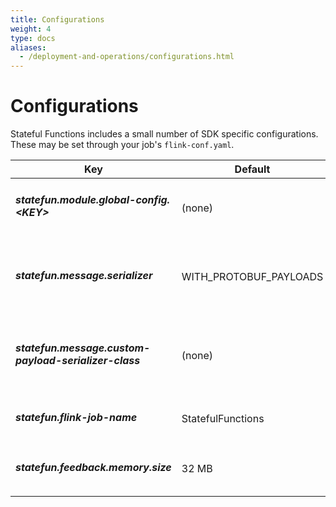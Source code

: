 ```yaml
---
title: Configurations
weight: 4
type: docs
aliases:
  - /deployment-and-operations/configurations.html
---
```

<!--
Licensed to the Apache Software Foundation (ASF) under one
or more contributor license agreements.  See the NOTICE file
distributed with this work for additional information
regarding copyright ownership.  The ASF licenses this file
to you under the Apache License, Version 2.0 (the
"License"); you may not use this file except in compliance
with the License.  You may obtain a copy of the License at

  http://www.apache.org/licenses/LICENSE-2.0

Unless required by applicable law or agreed to in writing,
software distributed under the License is distributed on an
"AS IS" BASIS, WITHOUT WARRANTIES OR CONDITIONS OF ANY
KIND, either express or implied.  See the License for the
specific language governing permissions and limitations
under the License.
-->

# Configurations

Stateful Functions includes a small number of SDK specific configurations.
These may be set through your job's ``flink-conf.yaml``.

<table class="table table-bordered">
    <thead>
        <tr>
            <th class="text-left" style="width: 20%">Key</th>
            <th class="text-left" style="width: 15%">Default</th>
            <th class="text-left" style="width: 10%">Type</th>
            <th class="text-left" style="width: 55%">Description</th>
        </tr>
    </thead>
    <tbody>
        <tr>
            <td><h5>statefun.module.global-config.&lt;KEY&gt;</h5></td>
            <td style="word-wrap: break-word;">(none)</td>
            <td>String</td>
            <td>Adds the given key/value pair to the Stateful Functions global configuration.</td>
        </tr>
		<tr>
            <td><h5>statefun.message.serializer</h5></td>
            <td style="word-wrap: break-word;">WITH_PROTOBUF_PAYLOADS</td>
            <td>Message Serializer</td>
            <td>The serializer to use for on the wire messages. Options are WITH_PROTOBUF_PAYLOADS, WITH_KRYO_PAYLOADS, WITH_RAW_PAYLOADS, WITH_CUSTOM_PAYLOADS.</td>
        </tr>
		<tr>
            <td><h5>statefun.message.custom-payload-serializer-class</h5></td>
            <td style="word-wrap: break-word;">(none)</td>
            <td>String</td>
            <td>The custom payload serializer class to use with the WITH_CUSTOM_PAYLOADS serializer, which must implement MessagePayloadSerializer.</td>
        </tr>
		<tr>
            <td><h5>statefun.flink-job-name</h5></td>
            <td style="word-wrap: break-word;">StatefulFunctions</td>
            <td>String</td>
            <td>The name to display in the Flink-UI.</td>
        </tr>
		<tr>
            <td><h5>statefun.feedback.memory.size</h5></td>
            <td style="word-wrap: break-word;">32 MB</td>
            <td>Memory</td>
            <td>TThe number of bytes to use for in memory buffering of the feedback channel, before spilling to disk.</td>
        </tr>
	</tbody>
</table>